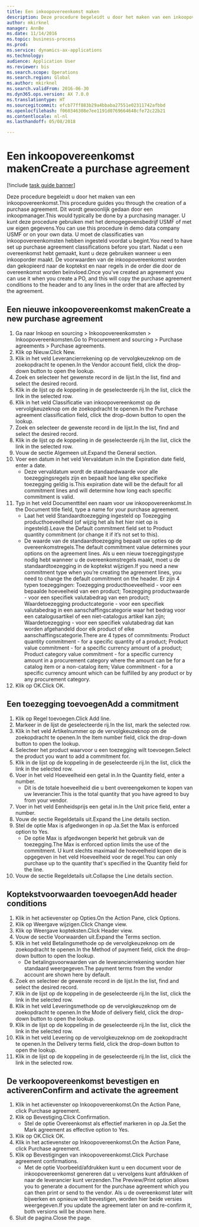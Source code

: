 ```yaml
--- 
title: Een inkoopovereenkomst maken
description: Deze procedure begeleidt u door het maken van een inkoopovereenkomst.
author: mkirknel
manager: AnnBe
ms.date: 11/14/2016
ms.topic: business-process
ms.prod: 
ms.service: dynamics-ax-applications
ms.technology: 
audience: Application User
ms.reviewer: bis
ms.search.scope: Operations
ms.search.region: Global
ms.author: mkirknel
ms.search.validFrom: 2016-06-30
ms.dyn365.ops.version: AX 7.0.0
ms.translationtype: HT
ms.sourcegitcommit: efcb77ff883b29a4bbaba27551e02311742afbbd
ms.openlocfilehash: f060346308e7ee1191d0769664648cfe72c22b21
ms.contentlocale: nl-nl
ms.lasthandoff: 05/08/2018

---
```

# <a name="create-a-purchase-agreement"></a><span data-ttu-id="2cb32-103">Een inkoopovereenkomst maken</span><span class="sxs-lookup"><span data-stu-id="2cb32-103">Create a purchase agreement</span></span>

[!include [task guide banner](../../includes/task-guide-banner.md)]

<span data-ttu-id="2cb32-104">Deze procedure begeleidt u door het maken van een inkoopovereenkomst.</span><span class="sxs-lookup"><span data-stu-id="2cb32-104">This procedure guides you through the creation of a purchase agreement.</span></span> <span data-ttu-id="2cb32-105">Dit wordt gewoonlijk gedaan door een inkoopmanager.</span><span class="sxs-lookup"><span data-stu-id="2cb32-105">This would typically be done by a purchasing manager.</span></span> <span data-ttu-id="2cb32-106">U kunt deze procedure gebruiken met het demogegevensbedrijf USMF of met uw eigen gegevens.</span><span class="sxs-lookup"><span data-stu-id="2cb32-106">You can use this procedure in demo data company USMF or on your own data.</span></span> <span data-ttu-id="2cb32-107">U moet de classificaties van inkoopovereenkomsten hebben ingesteld voordat u begint.</span><span class="sxs-lookup"><span data-stu-id="2cb32-107">You need to have set up purchase agreement classifications before you start.</span></span> <span data-ttu-id="2cb32-108">Nadat u een overeenkomst hebt gemaakt, kunt u deze gebruiken wanneer u een inkooporder maakt. De voorwaarden van de inkoopovereenkomst worden dan gekopieerd naar de koptekst en naar regels in de order die door de overeenkomst worden beïnvloed.</span><span class="sxs-lookup"><span data-stu-id="2cb32-108">Once you've created an agreement you can use it when you create a PO, and this will copy the purchase agreement conditions to the header and to any lines in the order that are affected by the agreement.</span></span>


## <a name="create-a-new-purchase-agreement"></a><span data-ttu-id="2cb32-109">Een nieuwe inkoopovereenkomst maken</span><span class="sxs-lookup"><span data-stu-id="2cb32-109">Create a new purchase agreement</span></span>
1. <span data-ttu-id="2cb32-110">Ga naar Inkoop en sourcing > Inkoopovereenkomsten > Inkoopovereenkomsten.</span><span class="sxs-lookup"><span data-stu-id="2cb32-110">Go to Procurement and sourcing > Purchase agreements > Purchase agreements.</span></span>
2. <span data-ttu-id="2cb32-111">Klik op Nieuw.</span><span class="sxs-lookup"><span data-stu-id="2cb32-111">Click New.</span></span>
3. <span data-ttu-id="2cb32-112">Klik in het veld Leverancierrekening op de vervolgkeuzeknop om de zoekopdracht te openen.</span><span class="sxs-lookup"><span data-stu-id="2cb32-112">In the Vendor account field, click the drop-down button to open the lookup.</span></span>
4. <span data-ttu-id="2cb32-113">Zoek en selecteer het gewenste record in de lijst.</span><span class="sxs-lookup"><span data-stu-id="2cb32-113">In the list, find and select the desired record.</span></span>
5. <span data-ttu-id="2cb32-114">Klik in de lijst op de koppeling in de geselecteerde rij.</span><span class="sxs-lookup"><span data-stu-id="2cb32-114">In the list, click the link in the selected row.</span></span>
6. <span data-ttu-id="2cb32-115">Klik in het veld Classificatie van inkoopovereenkomst op de vervolgkeuzeknop om de zoekopdracht te openen.</span><span class="sxs-lookup"><span data-stu-id="2cb32-115">In the Purchase agreement classification field, click the drop-down button to open the lookup.</span></span>
7. <span data-ttu-id="2cb32-116">Zoek en selecteer de gewenste record in de lijst.</span><span class="sxs-lookup"><span data-stu-id="2cb32-116">In the list, find and select the desired record.</span></span>
8. <span data-ttu-id="2cb32-117">Klik in de lijst op de koppeling in de geselecteerde rij.</span><span class="sxs-lookup"><span data-stu-id="2cb32-117">In the list, click the link in the selected row.</span></span>
9. <span data-ttu-id="2cb32-118">Vouw de sectie Algemeen uit.</span><span class="sxs-lookup"><span data-stu-id="2cb32-118">Expand the General section.</span></span>
10. <span data-ttu-id="2cb32-119">Voer een datum in het veld Vervaldatum in.</span><span class="sxs-lookup"><span data-stu-id="2cb32-119">In the Expiration date field, enter a date.</span></span>
    * <span data-ttu-id="2cb32-120">Deze vervaldatum wordt de standaardwaarde voor alle toezeggingsregels zijn en bepaalt hoe lang elke specifieke toezegging geldig is.</span><span class="sxs-lookup"><span data-stu-id="2cb32-120">This expiration date will be the default for all commitment lines and will determine how long each specific commitment is valid.</span></span>  
11. <span data-ttu-id="2cb32-121">Typ in het veld Documenttitel een naam voor uw inkoopovereenkomst.</span><span class="sxs-lookup"><span data-stu-id="2cb32-121">In the Document title field, type a name for your purchase agreement.</span></span>
    * <span data-ttu-id="2cb32-122">Laat het veld Standaardtoezegging ingesteld op Toezegging producthoeveelheid (of wijzig het als het hier niet op is ingesteld).</span><span class="sxs-lookup"><span data-stu-id="2cb32-122">Leave the Default commitment field set to Product quantity commitment (or change it if it’s not set to this).</span></span>  
    * <span data-ttu-id="2cb32-123">De waarde van de standaardtoezegging bepaalt uw opties op de overeenkomstregels.</span><span class="sxs-lookup"><span data-stu-id="2cb32-123">The default commitment value determines your options on the agreement lines.</span></span> <span data-ttu-id="2cb32-124">Als u een nieuw toezeggingstype nodig hebt wanneer u de overeenkomstregels maakt, moet u de standaardtoezegging in de koptekst wijzigen.</span><span class="sxs-lookup"><span data-stu-id="2cb32-124">If you need a new commitment type when you’re creating the agreement lines, you need to change the default commitment on the header.</span></span>  <span data-ttu-id="2cb32-125">Er zijn 4 typen toezeggingen: Toezegging producthoeveelheid - voor een bepaalde hoeveelheid van een product; Toezegging productwaarde - voor een specifiek valutabedrag van een product; Waardetoezegging productcategorie - voor een specifiek valutabedrag in een aanschaffingscategorie waar het bedrag voor een catalogusartikel of een niet-catalogus artikel kan zijn; Waardetoezegging - voor een specifiek valutabedrag dat kan worden afgehandeld door elk product of elke aanschaffingscategorie.</span><span class="sxs-lookup"><span data-stu-id="2cb32-125">There are 4 types of commitments: Product quantity commitment - for a specific quantity of a product; Product value commitment - for a specific currency amount of a product; Product category value commitment - for a specific currency amount in a procurement category where the amount can be for a catalog item or a non-catalog item; Value commitment - for a specific currency amount which can be fulfilled by any product or by any procurement category.</span></span>  
12. <span data-ttu-id="2cb32-126">Klik op OK.</span><span class="sxs-lookup"><span data-stu-id="2cb32-126">Click OK.</span></span>

## <a name="add-a-commitment"></a><span data-ttu-id="2cb32-127">Een toezegging toevoegen</span><span class="sxs-lookup"><span data-stu-id="2cb32-127">Add a commitment</span></span>
1. <span data-ttu-id="2cb32-128">Klik op Regel toevoegen.</span><span class="sxs-lookup"><span data-stu-id="2cb32-128">Click Add line.</span></span>
2. <span data-ttu-id="2cb32-129">Markeer in de lijst de geselecteerde rij.</span><span class="sxs-lookup"><span data-stu-id="2cb32-129">In the list, mark the selected row.</span></span>
3. <span data-ttu-id="2cb32-130">Klik in het veld Artikelnummer op de vervolgkeuzeknop om de zoekopdracht te openen.</span><span class="sxs-lookup"><span data-stu-id="2cb32-130">In the Item number field, click the drop-down button to open the lookup.</span></span>
4. <span data-ttu-id="2cb32-131">Selecteer het product waarvoor u een toezegging wilt toevoegen.</span><span class="sxs-lookup"><span data-stu-id="2cb32-131">Select the product you want to add a commitment for.</span></span>
5. <span data-ttu-id="2cb32-132">Klik in de lijst op de koppeling in de geselecteerde rij.</span><span class="sxs-lookup"><span data-stu-id="2cb32-132">In the list, click the link in the selected row.</span></span>
6. <span data-ttu-id="2cb32-133">Voer in het veld Hoeveelheid een getal in.</span><span class="sxs-lookup"><span data-stu-id="2cb32-133">In the Quantity field, enter a number.</span></span>
    * <span data-ttu-id="2cb32-134">Dit is de totale hoeveelheid die u bent overeengekomen te kopen van uw leverancier.</span><span class="sxs-lookup"><span data-stu-id="2cb32-134">This is the total quantity that you have agreed to buy from your vendor.</span></span>  
7. <span data-ttu-id="2cb32-135">Voer in het veld Eenheidsprijs een getal in.</span><span class="sxs-lookup"><span data-stu-id="2cb32-135">In the Unit price field, enter a number.</span></span>
8. <span data-ttu-id="2cb32-136">Vouw de sectie Regeldetails uit.</span><span class="sxs-lookup"><span data-stu-id="2cb32-136">Expand the Line details section.</span></span>
9. <span data-ttu-id="2cb32-137">Stel de optie Max is afgedwongen in op Ja.</span><span class="sxs-lookup"><span data-stu-id="2cb32-137">Set the Max is enforced option to Yes.</span></span>
    * <span data-ttu-id="2cb32-138">De optie Max is afgedwongen beperkt het gebruik van de toezegging.</span><span class="sxs-lookup"><span data-stu-id="2cb32-138">The Max is enforced option limits the use of the commitment.</span></span> <span data-ttu-id="2cb32-139">U kunt slechts maximaal de hoeveelheid kopen die is opgegeven in het veld Hoeveelheid voor de regel.</span><span class="sxs-lookup"><span data-stu-id="2cb32-139">You can only purchase up to the quantity that's specified in the Quantity field for the line.</span></span>  
10. <span data-ttu-id="2cb32-140">Vouw de sectie Regeldetails uit.</span><span class="sxs-lookup"><span data-stu-id="2cb32-140">Collapse the Line details section.</span></span>

## <a name="add-header-conditions"></a><span data-ttu-id="2cb32-141">Koptekstvoorwaarden toevoegen</span><span class="sxs-lookup"><span data-stu-id="2cb32-141">Add header conditions</span></span>
1. <span data-ttu-id="2cb32-142">Klik in het actievenster op Opties.</span><span class="sxs-lookup"><span data-stu-id="2cb32-142">On the Action Pane, click Options.</span></span>
2. <span data-ttu-id="2cb32-143">Klik op Weergave wijzigen.</span><span class="sxs-lookup"><span data-stu-id="2cb32-143">Click Change view.</span></span>
3. <span data-ttu-id="2cb32-144">Klik op Weergave kopteksten.</span><span class="sxs-lookup"><span data-stu-id="2cb32-144">Click Header view.</span></span>
4. <span data-ttu-id="2cb32-145">Vouw de sectie Voorwaarden uit.</span><span class="sxs-lookup"><span data-stu-id="2cb32-145">Expand the Terms section.</span></span>
5. <span data-ttu-id="2cb32-146">Klik in het veld Betalingsmethode op de vervolgkeuzeknop om de zoekopdracht te openen.</span><span class="sxs-lookup"><span data-stu-id="2cb32-146">In the Method of payment field, click the drop-down button to open the lookup.</span></span>
    * <span data-ttu-id="2cb32-147">De betalingsvoorwaarden van de leverancierrekening worden hier standaard weergegeven.</span><span class="sxs-lookup"><span data-stu-id="2cb32-147">The payment terms from the vendor account are shown here by default.</span></span>       
6. <span data-ttu-id="2cb32-148">Zoek en selecteer de gewenste record in de lijst.</span><span class="sxs-lookup"><span data-stu-id="2cb32-148">In the list, find and select the desired record.</span></span>
7. <span data-ttu-id="2cb32-149">Klik in de lijst op de koppeling in de geselecteerde rij.</span><span class="sxs-lookup"><span data-stu-id="2cb32-149">In the list, click the link in the selected row.</span></span>
8. <span data-ttu-id="2cb32-150">Klik in het veld Leveringsmethode op de vervolgkeuzeknop om de zoekopdracht te openen.</span><span class="sxs-lookup"><span data-stu-id="2cb32-150">In the Mode of delivery field, click the drop-down button to open the lookup.</span></span>
9. <span data-ttu-id="2cb32-151">Klik in de lijst op de koppeling in de geselecteerde rij.</span><span class="sxs-lookup"><span data-stu-id="2cb32-151">In the list, click the link in the selected row.</span></span>
10. <span data-ttu-id="2cb32-152">Klik in het veld Levering op de vervolgkeuzeknop om de zoekopdracht te openen.</span><span class="sxs-lookup"><span data-stu-id="2cb32-152">In the Delivery terms field, click the drop-down button to open the lookup.</span></span>
11. <span data-ttu-id="2cb32-153">Klik in de lijst op de koppeling in de geselecteerde rij.</span><span class="sxs-lookup"><span data-stu-id="2cb32-153">In the list, click the link in the selected row.</span></span>

## <a name="confirm-and-activate-the-agreement"></a><span data-ttu-id="2cb32-154">De verkoopovereenkomst bevestigen en activeren</span><span class="sxs-lookup"><span data-stu-id="2cb32-154">Confirm and activate the agreement</span></span>
1. <span data-ttu-id="2cb32-155">Klik in het actievenster op Inkoopovereenkomst.</span><span class="sxs-lookup"><span data-stu-id="2cb32-155">On the Action Pane, click Purchase agreement.</span></span>
2. <span data-ttu-id="2cb32-156">Klik op Bevestiging.</span><span class="sxs-lookup"><span data-stu-id="2cb32-156">Click Confirmation.</span></span>
    * <span data-ttu-id="2cb32-157">Stel de optie Overeenkomst als effectief markeren in op Ja.</span><span class="sxs-lookup"><span data-stu-id="2cb32-157">Set the Mark agreement as effective option to Yes.</span></span>  
3. <span data-ttu-id="2cb32-158">Klik op OK.</span><span class="sxs-lookup"><span data-stu-id="2cb32-158">Click OK.</span></span>
4. <span data-ttu-id="2cb32-159">Klik in het actievenster op Inkoopovereenkomst.</span><span class="sxs-lookup"><span data-stu-id="2cb32-159">On the Action Pane, click Purchase agreement.</span></span>
5. <span data-ttu-id="2cb32-160">Klik op Bevestigingen van inkoopovereenkomst.</span><span class="sxs-lookup"><span data-stu-id="2cb32-160">Click Purchase agreement confirmations.</span></span>
    * <span data-ttu-id="2cb32-161">Met de optie Voorbeeld/afdrukken kunt u een document voor de inkoopovereenkomst genereren dat u vervolgens kunt afdrukken of naar de leverancier kunt verzenden.</span><span class="sxs-lookup"><span data-stu-id="2cb32-161">The Preview/Print option allows you to generate a document for the purchase agreement which you can then print or send to the vendor.</span></span> <span data-ttu-id="2cb32-162">Als u de overeenkomst later wilt bijwerken en opnieuw wilt bevestigen, worden hier beide versies weergegeven.</span><span class="sxs-lookup"><span data-stu-id="2cb32-162">If you update the agreement later on and re-confirm it, both versions will be shown here.</span></span>  
6. <span data-ttu-id="2cb32-163">Sluit de pagina.</span><span class="sxs-lookup"><span data-stu-id="2cb32-163">Close the page.</span></span>


